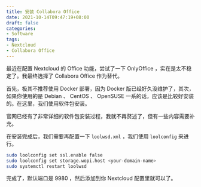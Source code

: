 ```yaml
---
title: 安装 Collabora Office
date: 2021-10-14T09:47:19+08:00
draft: false
categories:
- Software
tags:
- Nextcloud
- Collabora Office
---
```


最近在配置 Nextcloud 的 Office 功能，尝试了一下 OnlyOffice ，实在是太不稳定了。我最终选择了 Collabora Office 作为替代。

首先，极其不推荐使用 Docker 部署，因为 Docker 版已经好久没维护了，其次，如果你使用的是 Debian 、 CentOS 、 OpenSUSE 一系的话，应该是比较好安装的。在这里，我们使用软件包安装。

官网已经有了非常详细的软件包安装过程，我就不再赘述了，但有一些内容需要补充。

在安装完成后，我们需要再配置一下 `loolwsd.xml` ，我们使用 `loolconfig` 来进行。

``` sh
sudo loolconfig set ssl.enable false
sudo loolconfig set storage.wopi.host <your-domain-name>
sudo systemctl restart loolwsd
```

完成了，默认端口是 9980 ，然后添加到你 Nextcloud 配置里就可以了。
